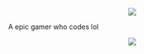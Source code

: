 <p align="center">
	<a href="https://github.com/TechnoFrost27">
		<img src="https://avatars.githubusercontent.com/u/60550481?s=120&v=4g"/>
	</a>
</p>
A epic gamer who codes lol 
<p align="center">
	<tr>
		<td align="center" style="padding=0;width=50%;">
			<img src="https://github-readme-stats.vercel.app/api/?username=TechnoFrost27&title_color=8A2BE2&text_color=e2e2e2&show_icons=true&bg_color=00000000&hide_border=true&icon_color=8A2BE2&hide_title=true&count_private=true&include_all_commits=true&enable_animations=true" />
		</td>
	</tr>
</p>

